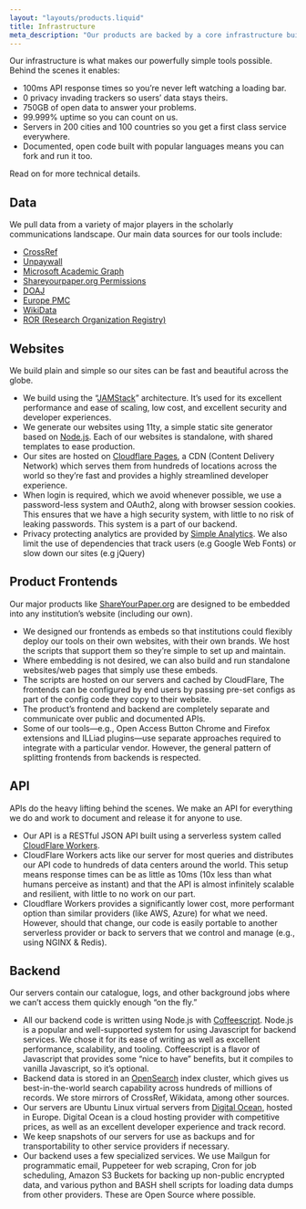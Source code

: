 ```yaml
---
layout: "layouts/products.liquid"
title: Infrastructure
meta_description: "Our products are backed by a core infrastructure built with entirely open code and open data in line with our values."
---
```

Our infrastructure is what makes our powerfully simple tools possible. Behind the scenes it enables:

* 100ms API response times so you’re never left watching a loading bar.
* 0 privacy invading trackers so users’ data stays theirs.
* 750GB of open data to answer your problems.
* 99.999% uptime so you can count on us.
* Servers in 200 cities and 100 countries so you get a first class service everywhere.
* Documented, open code built with popular languages means you can fork and run it too.

Read on for more technical details.

## Data

We pull data from a variety of major players in the scholarly communications landscape. Our main data sources for our tools include:

* [CrossRef](https://crossref.org)
* [Unpaywall](https://unpaywall.org)
* [Microsoft Academic Graph](https://www.microsoft.com/en-us/research/project/microsoft-academic-graph/)
* [Shareyourpaper.org Permissions](https://shareyourpaper.org/permissions)
* [DOAJ](https://doaj.org/)
* [Europe PMC](https://europepmc.org/)
* [WikiData](https://www.wikidata.org/wiki/Wikidata:Main_Page)
* [ROR (Research Organization Registry)](https://ror.org/)

## Websites

We build plain and simple so our sites can be fast and beautiful across the globe.

* We build using the “[JAMStack](https://jamstack.org/)” architecture. It’s used for its excellent performance and ease of scaling, low cost, and excellent security and developer experiences.
* We generate our websites using 11ty, a simple static site generator based on [Node.js](https://nodejs.org/en/). Each of our websites is standalone, with shared templates to ease production.
* Our sites are hosted on [Cloudflare Pages](https://pages.cloudflare.com/), a CDN (Content Delivery Network) which serves them from hundreds of locations across the world so they’re fast and provides a highly streamlined developer experience.
* When login is required, which we avoid whenever possible, we use a password-less system and OAuth2, along with browser session cookies. This ensures that we have a high security system, with little to no risk of leaking passwords. This system is a part of our backend.
* Privacy protecting analytics are provided by [Simple Analytics](https://simpleanalytics.com).
We also limit the use of dependencies that track users (e.g Google Web Fonts) or slow down our sites (e.g jQuery)

## Product Frontends

Our major products like [ShareYourPaper.org](https://ShareYourPaper.org) are designed to be embedded into any institution’s website (including our own).

* We designed our frontends as embeds so that institutions could flexibly deploy our tools on their own websites, with their own brands. We host the scripts that support them so they’re simple to set up and maintain.
* Where embedding is not desired, we can also build and run standalone websites/web pages that simply use these embeds.
* The scripts are hosted on our servers and cached by CloudFlare,
The frontends can be configured by end users by passing pre-set configs as part of the config code they copy to their website.
* The product’s frontend and backend are completely separate and communicate over public and documented APIs.
* Some of our tools—e.g., Open Access Button Chrome and Firefox extensions and ILLiad plugins—use separate approaches required to integrate with a particular vendor. However, the general pattern of splitting frontends from backends is respected.

## API

APIs do the heavy lifting behind the scenes. We make an API for everything we do and work to document and release it for anyone to use.

* Our API is a RESTful JSON API built using a serverless system called [CloudFlare Workers](https://workers.cloudflare.com/).
* CloudFlare Workers acts like our server for most queries and distributes our API code to hundreds of data centers around the world. This setup means response times can be as little as 10ms (10x less than what humans perceive as instant) and that the API is almost infinitely scalable and resilient, with little to no work on our part.
* Cloudflare Workers provides a significantly lower cost, more performant option than similar providers (like AWS, Azure) for what we need. However, should that change, our code is easily portable to another serverless provider or back to servers that we control and manage (e.g., using NGINX & Redis).

## Backend

Our servers contain our catalogue, logs, and other background jobs where we can’t access them quickly enough “on the fly.”

* All our backend code is written using Node.js with [Coffeescript](https://coffeescript.org/). Node.js is a popular and well-supported system for using Javascript for backend services. We chose it for its ease of writing as well as excellent performance, scalability, and tooling. Coffeescript is a flavor of Javascript that provides some “nice to have” benefits, but it compiles to vanilla Javascript, so it’s optional.
* Backend data is stored in an [OpenSearch](https://www.opensearch.org/) index cluster, which gives us best-in-the-world search capability across hundreds of millions of records. We store mirrors of CrossRef, Wikidata, among other sources.
* Our servers are Ubuntu Linux virtual servers from [Digital Ocean](https://www.digitalocean.com/), hosted in Europe. Digital Ocean is a cloud hosting provider with competitive prices, as well as an excellent developer experience and track record.
* We keep snapshots of our servers for use as backups and for transportability to other service providers if necessary.
* Our backend uses a few specialized services. We use Mailgun for programmatic email, Puppeteer for web scraping, Cron for job scheduling, Amazon S3 Buckets for backing up non-public encrypted data, and various python and BASH shell scripts for loading data dumps from other providers. These are Open Source where possible.
